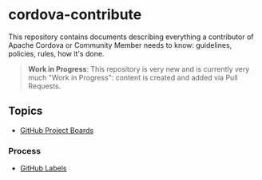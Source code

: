 # cordova-contribute

This repository contains documents describing everything a contributor of Apache Cordova or Community Member needs to know: guidelines, policies, rules, how it's done.

> **Work in Progress**: This repository is very new and is currently very much "Work in Progress": content is created and added via Pull Requests.

## Topics

- [GitHub Project Boards](github-project-boards.md)

### Process

- [GitHub Labels](github-labels.md)
